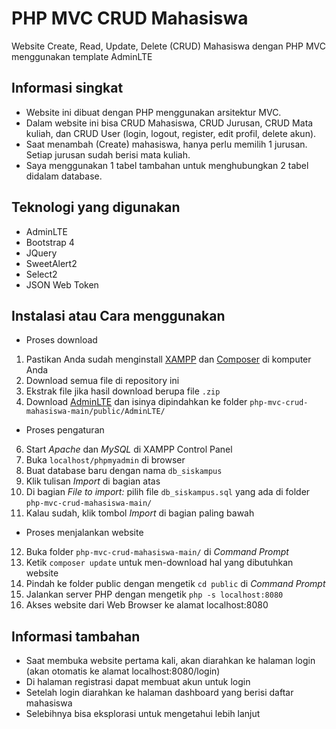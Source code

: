# PHP MVC CRUD Mahasiswa
Website Create, Read, Update, Delete (CRUD) Mahasiswa dengan PHP MVC menggunakan template AdminLTE

## Informasi singkat
- Website ini dibuat dengan PHP menggunakan arsitektur MVC.<br>
- Dalam website ini bisa CRUD Mahasiswa, CRUD Jurusan, CRUD Mata kuliah, dan CRUD User (login, logout, register, edit profil, delete akun).<br>
- Saat menambah (Create) mahasiswa, hanya perlu memilih 1 jurusan. Setiap jurusan sudah berisi mata kuliah.<br>
- Saya menggunakan 1 tabel tambahan untuk menghubungkan 2 tabel didalam database.<br>

## Teknologi yang digunakan
- AdminLTE
- Bootstrap 4
- JQuery
- SweetAlert2
- Select2
- JSON Web Token

## Instalasi atau Cara menggunakan
- Proses download
1. Pastikan Anda sudah menginstall [XAMPP](https://www.apachefriends.org/download.html) dan [Composer](https://getcomposer.org/) di komputer Anda
2. Download semua file di repository ini
3. Ekstrak file jika hasil download berupa file `.zip`
4. Download [AdminLTE](https://adminlte.io/) dan isinya dipindahkan ke folder `php-mvc-crud-mahasiswa-main/public/AdminLTE/`
- Proses pengaturan
6. Start *Apache* dan *MySQL* di XAMPP Control Panel
7. Buka `localhost/phpmyadmin` di browser
8. Buat database baru dengan nama `db_siskampus`
9. Klik tulisan *Import* di bagian atas
10. Di bagian *File to import:* pilih file `db_siskampus.sql` yang ada di folder `php-mvc-crud-mahasiswa-main/`
11. Kalau sudah, klik tombol *Import* di bagian paling bawah
- Proses menjalankan website
12. Buka folder `php-mvc-crud-mahasiswa-main/` di *Command Prompt*
13. Ketik `composer update` untuk men-download hal yang dibutuhkan website
14. Pindah ke folder public dengan mengetik `cd public` di *Command Prompt*
15. Jalankan server PHP dengan mengetik `php -s localhost:8080`
16. Akses website dari Web Browser ke alamat localhost:8080

## Informasi tambahan
- Saat membuka website pertama kali, akan diarahkan ke halaman login (akan otomatis ke alamat localhost:8080/login)
- Di halaman registrasi dapat membuat akun untuk login
- Setelah login diarahkan ke halaman dashboard yang berisi daftar mahasiswa
- Selebihnya bisa eksplorasi untuk mengetahui lebih lanjut

